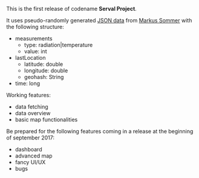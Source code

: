 This is the first release of codename **Serval Project**.

It uses pseudo-randomly generated [JSON data](https://api.splork.de/dummy_data.json) from [Markus Sommer](https://github.com/CryptoCopter) with the following structure:

- measurements
  - type: radiation|temperature
  - value: int
- lastLocation
  - latitude: double
  - longitude: double
  - geohash: String
- time: long

Working features:

- data fetching
- data overview
- basic map functionalities

Be prepared for the following features coming in a release at the beginning of september 2017:

- dashboard
- advanced map
- fancy UI/UX
- bugs